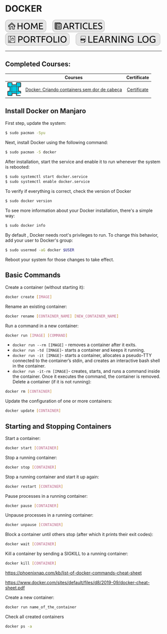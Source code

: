 # DOCKER

[![HOME](../../img/button_home.png)](https://github.com/mmmarceleza/My-Learning-Tracker#marcelos-learning-tracker) &nbsp; &nbsp; [![MY ARTICLES](../../img/button_article.png)](https://github.com/mmmarceleza/My-Learning-Tracker/blob/master/content/my-articles.md#my-articles) &nbsp; &nbsp; [![PORTFOLIO](../../img/button_portfolio.png)](https://github.com/mmmarceleza/My-Learning-Tracker/blob/master/content/portfolio.md#portfolio) &nbsp; &nbsp; [![LEARNING LOG](../../img/button_log.png)](https://github.com/mmmarceleza/My-Learning-Tracker/blob/master/content/learning-log.md#learning-log)

***

## Completed Courses:

|   | Courses | Certificate |
|:---:|:---:|:---:|
| ![Docker](../../img/docker-alura.png) | [Docker: Criando containers sem dor de cabeça](https://cursos.alura.com.br/course/docker-e-docker-compose) | [Certificate](https://cursos.alura.com.br/certificate/2b0189ad-54fa-4016-b05d-a0e2bad1464c) |

## Install Docker on Manjaro
First step, update the system:
```bash
$ sudo pacman -Syu
```
Next, install Docker using the following command:
```bash
$ sudo pacman -S docker
```
After installation, start the service and enable it to run whenever the system is rebooted:
```bash
$ sudo systemctl start docker.service
$ sudo systemctl enable docker.service
```
To verify if everything is correct, check the version of Docker
```bash
$ sudo docker version
```
To see more information about your Docker installation, there's a simple way:
```bash
$ sudo docker info
```
By default , Docker needs root's privileges to run. To change this behavior, add your user to Docker's group:
```bash
$ sudo usermod -aG docker $USER
```
Reboot your system for those changes to take effect.
## Basic Commands
Create a container (without starting it):
```bash
docker create [IMAGE]
```
Rename an existing container:
```bash
docker rename [CONTAINER_NAME] [NEW_CONTAINER_NAME]
```
Run a command in a new container:
```bash
docker run [IMAGE] [COMMAND]
```
 - `docker run --rm [IMAGE]` - removes a container after it exits.
 - `docker run -td [IMAGE]`-  starts a container and keeps it running.
 - `docker run -it [IMAGE]`- starts a container, allocates a pseudo-TTY connected to the container’s stdin, and creates an interactive bash shell in the container.
 - `docker run -it-rm [IMAGE]`- creates, starts, and runs a command inside the container. Once it executes the command, the container is removed.
Delete a container (if it is not running):
```bash
docker rm [CONTAINER]
```
Update the configuration of one or more containers:
```bash
docker update [CONTAINER]
```
## Starting and Stopping Containers
Start a container:
```bash
docker start [CONTAINER]
```
Stop a running container:
```bash
docker stop [CONTAINER]
```
Stop a running container and start it up again:
```bash
docker restart [CONTAINER]
```
Pause processes in a running container:
```bash
docker pause [CONTAINER]
```
Unpause processes in a running container:
```bash
docker unpause [CONTAINER]
```
Block a container until others stop (after which it prints their exit codes):
```bash
docker wait [CONTAINER]
```
Kill a container by sending a SIGKILL to a running container:
```bash
docker kill [CONTAINER]
```

https://phoenixnap.com/kb/list-of-docker-commands-cheat-sheet

https://www.docker.com/sites/default/files/d8/2019-09/docker-cheat-sheet.pdf


Create a new container:
```bash
docker run name_of_the_container
```
Check all created containers 
```bash
docker ps -a
```

